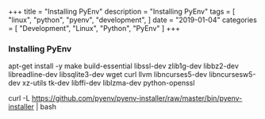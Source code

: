 +++
title = "Installing PyEnv"
description = "Installing PyEnv"
tags = [
    "linux",
    "python",
    "pyenv",
    "development",
]
date = "2019-01-04"
categories = [
    "Development",
    "Linux",
    "Python",
    "PyEnv"
]
+++


### Installing PyEnv


apt-get install -y make build-essential libssl-dev zlib1g-dev libbz2-dev libreadline-dev libsqlite3-dev wget curl llvm libncurses5-dev libncursesw5-dev xz-utils tk-dev libffi-dev liblzma-dev python-openssl


curl -L https://github.com/pyenv/pyenv-installer/raw/master/bin/pyenv-installer | bash

